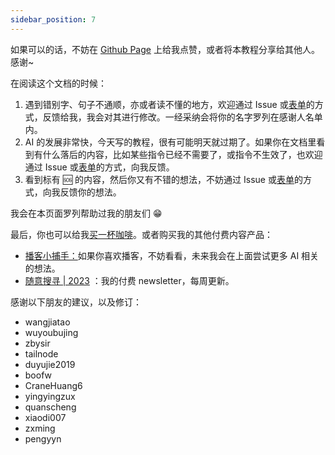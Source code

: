 ```yaml
---
sidebar_position: 7
---
```


如果可以的话，不妨在 [Github Page](https://github.com/thinkingjimmy/Learning-Prompt) 上给我点赞，或者将本教程分享给其他人。感谢~

在阅读这个文档的时候：

1. 遇到错别字、句子不通顺，亦或者读不懂的地方，欢迎通过 Issue 或[表单](https://mcousdyt7h.feishu.cn/share/base/form/shrcn8p8MEmbkTiCDyVVPmdUoSg)的方式，反馈给我，我会对其进行修改。一经采纳会将你的名字罗列在感谢人名单内。
2. AI 的发展非常快，今天写的教程，很有可能明天就过期了。如果你在文档里看到有什么落后的内容，比如某些指令已经不需要了，或指令不生效了，也欢迎通过 Issue 或[表单](https://mcousdyt7h.feishu.cn/share/base/form/shrcn8p8MEmbkTiCDyVVPmdUoSg)的方式，向我反馈。
3. 看到标有 🆘 的内容，然后你又有不错的想法，不妨通过 Issue 或[表单](https://mcousdyt7h.feishu.cn/share/base/form/shrcn8p8MEmbkTiCDyVVPmdUoSg)的方式，向我反馈你的想法。

我会在本页面罗列帮助过我的朋友们 😁

最后，你也可以给我[买一杯咖啡](https://www.buymeacoffee.com/thinkingjimmy)。或者购买我的其他付费内容产品：

- [播客小捕手：](https://xiaobot.net/p/xiaobushous1?refer=599951e8-47eb-4898-aa3b-a7d0a1a06b0f)如果你喜欢播客，不妨看看，未来我会在上面尝试更多 AI 相关的想法。
- [随意搜寻 | 2023](https://xiaobot.net/p/suiyisouxun2023?refer=599951e8-47eb-4898-aa3b-a7d0a1a06b0f) ：我的付费 newsletter，每周更新。


感谢以下朋友的建议，以及修订：

- wangjiatao 
- wuyoubujing
- zbysir
- tailnode
- duyujie2019
- boofw
- CraneHuang6
- yingyingzux
- quanscheng
- xiaodi007 
- zxming
- pengyyn 